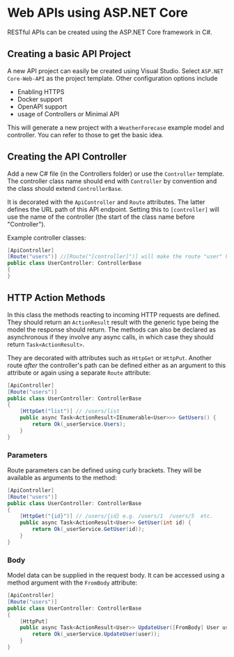 # Web APIs using ASP\.NET Core

RESTful APIs can be created using the ASP\.NET Core framework in C#.

## Creating a basic API Project
A new API project can easily be created using Visual Studio. Select `ASP.NET Core-Web-API` as the project template. 
Other configuration options include
- Enabling HTTPS
- Docker support
- OpenAPI support
- usage of Controllers or Minimal API

This will generate a new project with a `WeatherForecase` example model and controller. You can refer to those to get the basic idea.

## Creating the API Controller
Add a new C# file (in the Controllers folder) or use the `Controller` template. The controller class name should end with `Controller` by convention and the class should extend `ControllerBase`. 

It is decorated with the `ApiController` and `Route` attributes. The latter defines the URL path of this API endpoint. Setting this to `[controller]` will use the name of the controller (the start of the class name before "Controller").

Example controller classes:
```cs
[ApiController]
[Route("users")] //[Route("[controller]")] will make the route "user" here
public class UserController: ControllerBase
{
}
```

## HTTP Action Methods
In this class the methods reacting to incoming HTTP requests are defined. 
They should return an `ActionResult` result with the generic type being the model the response should return. The methods can also be declared as asynchronous if they involve any async calls, in which case they should return `Task<ActionResult>`.

They are decorated with attributes such as `HttpGet` or `HttpPut`. Another route *after* the controller's path can be defined either as an argument to this attribute or again using a separate `Route` attribute:
```cs
[ApiController]
[Route("users")]
public class UserController: ControllerBase
{
    [HttpGet("list")] // /users/list
    public async Task<ActionResult<IEnumerable<User>>> GetUsers() {
        return Ok(_userService.Users);
    }
}
```

### Parameters
Route parameters can be defined using curly brackets. They will be available as arguments to the method:
```cs
[ApiController]
[Route("users")]
public class UserController: ControllerBase
{
    [HttpGet("{id}")] // /users/{id} e.g. /users/1  /users/5  etc.
    public async Task<ActionResult<User>> GetUser(int id) {
        return Ok(_userService.GetUser(id));
    }
}
```

### Body
Model data can be supplied in the request body. It can be accessed using a method argument with the `FromBody` attribute:
```cs
[ApiController]
[Route("users")]
public class UserController: ControllerBase
{
    [HttpPut]
    public async Task<ActionResult<User>> UpdateUser([FromBody] User user) {
        return Ok(_userService.UpdateUser(user));
    }
}
```